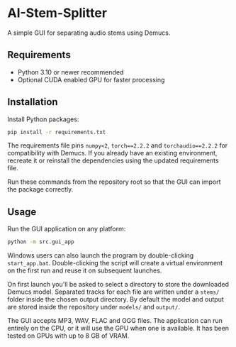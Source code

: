 # AI-Stem-Splitter

A simple GUI for separating audio stems using Demucs.

## Requirements

- Python 3.10 or newer recommended
- Optional CUDA enabled GPU for faster processing


## Installation

Install Python packages:

```bash
pip install -r requirements.txt
```

The requirements file pins `numpy<2`, `torch==2.2.2` and
`torchaudio==2.2.2` for compatibility with Demucs. If you already have an
existing environment, recreate it or reinstall the dependencies using the
updated requirements file.

Run these commands from the repository root so that the GUI can import the
package correctly.

## Usage

Run the GUI application on any platform:

```bash
python -m src.gui_app
```

Windows users can also launch the program by double-clicking
`start_app.bat`.
Double-clicking the script will create a virtual environment on the first run
and reuse it on subsequent launches.

On first launch you'll be asked to select a directory to store the downloaded
Demucs model. Separated tracks for each file are written under a
`stems/` folder inside the chosen output directory. By default the model and
output are stored inside the repository under `models/` and `output/`.

The GUI accepts MP3, WAV, FLAC and OGG files. The application can run entirely
on the CPU, or it will use the GPU when one is available. It has been tested on
GPUs with up to 8&nbsp;GB of VRAM.
